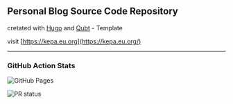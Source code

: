 ## Personal Blog Source Code Repository

cretated with [Hugo](https://gohugo.io/) and [Qubt](https://github.com/chrede88/qubt) - Template

visit [https://kepa.eu.org](https://kepa.eu.org/)

---

### GitHub Action Stats

![GitHub Pages](https://github.com/matsonkepson/matsonkepson.github.io/actions/workflows/hugo-deploy.yaml/badge.svg?branch=main)

![PR status](https://github.com/matsonkepson/matsonkepson.github.io/actions/workflows/create-pr.yaml/badge.svg?branch=develop)
